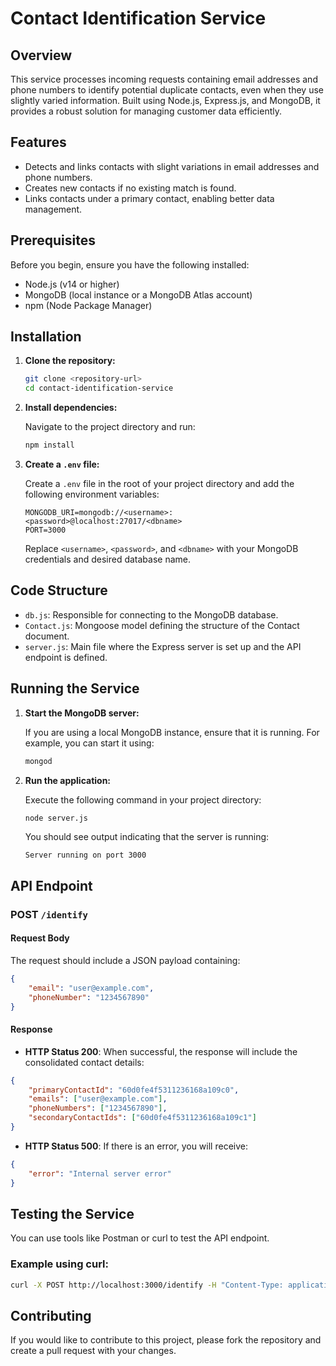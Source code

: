 # Contact Identification Service

## Overview

This service processes incoming requests containing email addresses and phone numbers to identify potential duplicate contacts, even when they use slightly varied information. Built using Node.js, Express.js, and MongoDB, it provides a robust solution for managing customer data efficiently.

## Features

- Detects and links contacts with slight variations in email addresses and phone numbers.
- Creates new contacts if no existing match is found.
- Links contacts under a primary contact, enabling better data management.

## Prerequisites

Before you begin, ensure you have the following installed:

- Node.js (v14 or higher)
- MongoDB (local instance or a MongoDB Atlas account)
- npm (Node Package Manager)

## Installation

1. **Clone the repository:**

   ```bash
   git clone <repository-url>
   cd contact-identification-service
   ```

2. **Install dependencies:**

   Navigate to the project directory and run:

   ```bash
   npm install
   ```

3. **Create a `.env` file:**

   Create a `.env` file in the root of your project directory and add the following environment variables:

   ```plaintext
   MONGODB_URI=mongodb://<username>:<password>@localhost:27017/<dbname>
   PORT=3000
   ```

   Replace `<username>`, `<password>`, and `<dbname>` with your MongoDB credentials and desired database name.

## Code Structure

- `db.js`: Responsible for connecting to the MongoDB database.
- `Contact.js`: Mongoose model defining the structure of the Contact document.
- `server.js`: Main file where the Express server is set up and the API endpoint is defined.

## Running the Service

1. **Start the MongoDB server:**

   If you are using a local MongoDB instance, ensure that it is running. For example, you can start it using:

   ```bash
   mongod
   ```

2. **Run the application:**

   Execute the following command in your project directory:

   ```bash
   node server.js
   ```

   You should see output indicating that the server is running:

   ```
   Server running on port 3000
   ```

## API Endpoint

### POST `/identify`

#### Request Body

The request should include a JSON payload containing:

```json
{
    "email": "user@example.com",
    "phoneNumber": "1234567890"
}
```

#### Response

- **HTTP Status 200**: When successful, the response will include the consolidated contact details:

```json
{
    "primaryContactId": "60d0fe4f5311236168a109c0",
    "emails": ["user@example.com"],
    "phoneNumbers": ["1234567890"],
    "secondaryContactIds": ["60d0fe4f5311236168a109c1"]
}
```

- **HTTP Status 500**: If there is an error, you will receive:

```json
{
    "error": "Internal server error"
}
```

## Testing the Service

You can use tools like Postman or curl to test the API endpoint. 

### Example using curl:

```bash
curl -X POST http://localhost:3000/identify -H "Content-Type: application/json" -d '{"email": "user@example.com", "phoneNumber": "1234567890"}'
```

## Contributing

If you would like to contribute to this project, please fork the repository and create a pull request with your changes.
